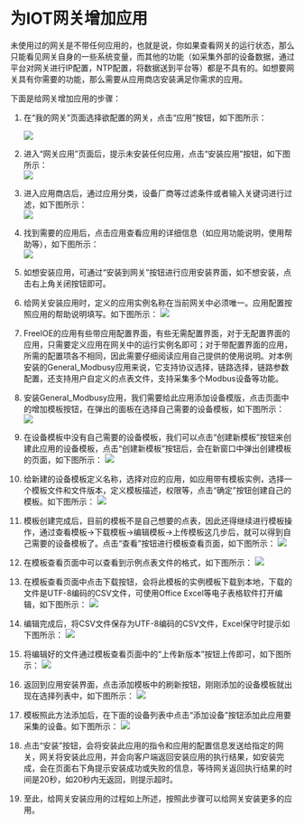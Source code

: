 # 为IOT网关增加应用

未使用过的网关是不带任何应用的，也就是说，你如果查看网关的运行状态，那么只能看见网关自身的一些系统变量，而其他的功能（如采集外部的设备数据，通过平台对网关进行IP配置，NTP配置，将数据送到平台等）都是不具有的。如想要网关具有你需要的功能，那么需要从应用商店安装满足你需求的应用。

下面是给网关增加应用的步骤：

1. 在“我的网关”页面选择欲配置的网关，点击“应用”按钮，如下图所示：

   ![](../assets/a4.jpg)

2. 进入“网关应用”页面后，提示未安装任何应用，点击“安装应用”按钮，如下图所示：  
    ![](../assets/a5.jpg) 

3. 进入应用商店后，通过应用分类，设备厂商等过滤条件或者输入关键词进行过滤，如下图所示：  
![](../assets/a6.jpg) 
4. 找到需要的应用后，点击应用查看应用的详细信息（如应用功能说明，使用帮助等），如下图所示：   
![](../assets/a7.jpg) 
5. 如想安装应用，可通过“安装到网关”按钮进行应用安装界面，如不想安装，点击右上角关闭按钮即可。
6. 给网关安装应用时，定义的应用实例名称在当前网关中必须唯一。应用配置按照应用的帮助说明填写。如下图所示：  ![](../assets/a8.jpg) 
7. FreeIOE的应用有些带应用配置界面，有些无需配置界面，对于无配置界面的应用，只需要定义应用在网关中的运行实例名即可；对于带配置界面的应用，所需的配置项各不相同，因此需要仔细阅读应用自己提供的使用说明。对本例安装的General_Modbusy应用来说，它支持协议选择，链路选择，链路参数配置，还支持用户自定义的点表文件，支持采集多个Modbus设备等功能。
8. 安装General_Modbusy应用，我们需要给此应用添加设备模版，点击页面中的增加模板按钮，在弹出的面板在选择自己需要的设备模板，如下图所示：
![](../assets/a9.jpg) 
9. 在设备模板中没有自己需要的设备模板，我们可以点击“创建新模板”按钮来创建此应用的设备模板，点击“创建新模板”按钮后，会在新窗口中弹出创建模板的页面，如下图所示：
    ![](../assets/a10.jpg) 
10. 给新建的设备模板定义名称，选择对应的应用，如应用带有模板实例，选择一个模板文件和文件版本，定义模板描述，权限等，点击“确定”按钮创建自己的模板。如下图所示：
   ![](../assets/a11.jpg)
11. 模板创建完成后，目前的模板不是自己想要的点表，因此还得继续进行模板操作，通过查看模板→下载模板→编辑模板→上传模板这几步后，就可以得到自己需要的设备模板了。点击“查看”按钮进行模板查看页面，如下图所示：
 ![](../assets/a12.jpg)
12. 在模板查看页面中可以查看到示例点表文件的格式，如下图所示：
    ![](../assets/a13.jpg)
13. 在模板查看页面中点击下载按钮，会将此模板的实例模板下载到本地，下载的文件是UTF-8编码的CSV文件，可使用Office Excel等电子表格软件打开编辑，如下图所示：
    ![](../assets/a14.jpg)
14. 编辑完成后，将CSV文件保存为UTF-8编码的CSV文件，Excel保守时提示如下图所示：
    ![](../assets/a15.jpg)
15. 将编辑好的文件通过模板查看页面中的“上传新版本”按钮上传即可，如下图所示：
![](../assets/a16.jpg)
16. 返回到应用安装界面，点击添加模板中的刷新按钮，刚刚添加的设备模板就出现在选择列表中，如下图所示：
![](../assets/a17.jpg)
17. 模板照此方法添加后，在下面的设备列表中点击“添加设备”按钮添加此应用要采集的设备。如下图所示：
![](../assets/a18.jpg)
18. 点击“安装”按钮，会将安装此应用的指令和应用的配置信息发送给指定的网关，网关将安装此应用，并会向客户端返回安装应用的执行结果，如安装完成，会在页面右下角提示安装成功或失败的信息，等待网关返回执行结果的时间是20秒，如20秒内无返回，则提示超时。
19. 至此，给网关安装应用的过程如上所述，按照此步骤可以给网关安装更多的应用。  
